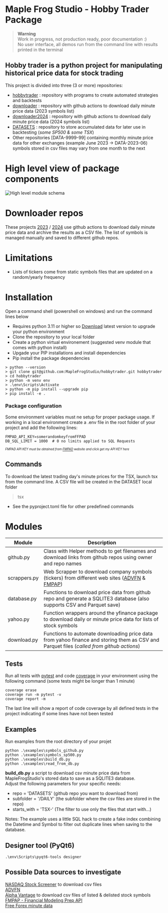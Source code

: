 # Maple Frog Studio - Hobby Trader Package 
>**Warning**  
>Work in progress, not production ready, poor documentation :)  
>No user interface, all demos run from the command line with results printed in the terminal
## Hobby trader is a python project for manipulating historical price data for stock trading  
  
This project is divided into three (3 or more) repositories:
- [hobbytrader](https://github.com/MapleFrogStudio/hobbytrader) : repository with programs to create automated strategies and backtests  
- [downloader](https://github.com/MapleFrogStudio/downloader) : repository with github actions to download daily minute price data (2023 symbols list)  
- [downloader2024](https://github.com/MapleFrogStudio/downloader2024) : repository with github actions to download daily minute price data (2024 symbols list)  
- [DATASETS](https://github.com/MapleFrogStudio/DATASETS) : repository to store accumulated data for later use in backtesting (*some SP500 & some TSX*)    
- Other repositories [DATA-9999-99] containing monthly minute price data for other exchanges (example June 2023 -> DATA-2023-06) symbols stored in csv files may vary from one month to the next    
  

# High level view of package components
![High level module schema](https://maplefrogstudio.com/images/github/hobbytrader01.png )


# Downloader repos 
These projects [2023](https://github.com/MapleFrogStudio/downloader) / [2024](https://github.com/MapleFrogStudio/downloader2024) use github actions to download daily minute price data and archive the results as a CSV file. The list of symbols is managed manually and saved to different github repos. 


# Limitations
- Lists of tickers come from static symbols files that are updated on a random/yearly frequency  

# Installation
Open a command shell (powershell on windows) and run the command lines below
- Requires python 3.11 or higher so [Download](https://www.python.org/downloads/) latest version to upgrade your python environment
- Clone the repository to your local folder
- Create a python virtual environement (suggested venv module that comes with python install)
- Upgade your PIP installations and install dependencies
- Pip install the package dependencies
```  
> python --version  
> git clone git@github.com:MapleFrogStudio/hobbytrader.git hobbytrader
> cd hobbytrader
> python -m venv env
> .\env\Scripts\Activate  
> python -m pip install --upgrade pip
> pip install -e .
```
### Package configuration
Some environment variables must ne setup for proper package usage. If working in a local environment create a .env file in the root folder of your project and add the following lines:  
```  
FMPAD_API_KEY=somerandomkeyfromFFPAD
DB_SQL_LIMIT = 1000  # 0 no limits applied to SQL Requests
```
<sup><sub>*FMPAD API KEY must be obtained from [FMPAD](https://site.financialmodelingprep.com/developer/docs/) website and click get my API KEY here*</sub></sup>
   
## Commands  
To download the latest trading day's minute prices for the TSX, launch tsx from the command line. A CSV file will be created in the DATASET local folder
> tsx  
* See the pyproject.toml file for other predefined commands

# Modules 
  
| Module | Description |
| --- | --- |
| github.py   | Class with Helper methods to get filenames and download links from github repos using owner and repo names |
| scrappers.py |  Web Scrapper to download company symbols (tickers) from different web sites ([ADVFN](https://www.advfn.com/investing/stocks/canada/tsx?letter=A) & [FMPAP]((https://site.financialmodelingprep.com/developer/docs/)))|
| database.py |  Functions to download price data from github repo and generate a SQLITE3 database (also supports CSV and Parquet save) |
| yahoo.py | Function wrappers around the yfinance package to download daily or minute price data for lists of stock symbols |
| download.py | Functions to automate downloading price data from yahoo finance and storing them as CSV and Parquet files (*called from github actions*) |


## Tests  
Run all tests with [pytest](https://docs.pytest.org/en) and code [coverage](https://pytest-cov.readthedocs.io/en/latest/) in your environment using the following command (some tests might be longer than 1 minute)  
```
coverage erase  
coverage run -m pytest -v  
coverage report -m  
```  
The last line will show a report of code coverage by all defined tests in the project indicating if some lines have not been tested

## Examples  
Run examples from the root directory of your projet
```
python .\examples\symbols_github.py  
python .\examples\symbols_sp500.py  
python .\examples\build_db.py  
python .\examples\read_from_db.py  
```
**build_db.py** a script to download csv minute price data from MapleFrogStudio's stored data to save as a SQLITE3 database.  
Adjust the following parameters for your specific needs:  
- repo = 'DATASETS' (github repo you want to download from)  
- subfolder = '/DAILY' (the subfolder where the csv files are stored in the repo)
- starts_with = 'TSX-' (The filter to use only the files that start with...)  

Notes: The example uses a little SQL hack to create a fake index combining the Datetime and Symbol to filter out duplicate lines when saving to the database. 

## Designer tool (PyQt6)  
```
.\env\Scripts\pyqt6-tools designer
```

## Possible Data sources to investigate
[NASDAQ Stock Screener](https://www.nasdaq.com/market-activity/stocks/screener) to download csv files  
[ADVFN](https://ca.advfn.com/investing/stocks/canada/tsx?letter=A)  
[Alpha Vantage](https://www.alphavantage.co/documentation/#listing-status) to download csv files of listed & delisted stock symbols  
[FMPAP - Financial Modeling Prep API](https://site.financialmodelingprep.com/developer/docs/)  
[Free Forex minute data](http://www.histdata.com/)

